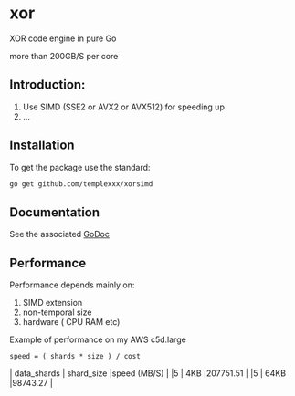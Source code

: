 # xor

XOR code engine in pure Go

more than 200GB/S per core

## Introduction:

1. Use SIMD (SSE2 or AVX2 or AVX512) for speeding up
2. ...

## Installation
To get the package use the standard:
```bash
go get github.com/templexxx/xorsimd
```

## Documentation

See the associated [GoDoc](http://godoc.org/github.com/templexxx/xorsimd)


## Performance

Performance depends mainly on:

1. SIMD extension
2. non-temporal size
3. hardware ( CPU RAM etc)

Example of performance on my AWS c5d.large
```
speed = ( shards * size ) / cost
```
| data_shards    | shard_size |speed (MB/S) |
|5               |    4KB     |207751.51    |
|5               |    64KB    |98743.27     |

